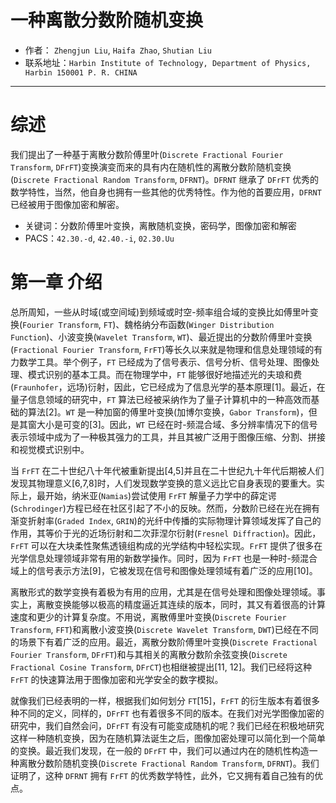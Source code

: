 # 一种离散分数阶随机变换
* 作者： `Zhengjun Liu`, `Haifa Zhao`, `Shutian Liu`
* 联系地址：`Harbin Institute of Technology, Department of Physics, Harbin 150001 P. R. CHINA`

---

# 综述
我们提出了一种基于离散分数阶傅里叶(`Discrete Fractional Fourier Transform`, `DFrFT`)变换演变而来的具有内在随机性的离散分数阶随机变换(`Discrete Fractional Random Transform`, `DFRNT`)。`DFRNT` 继承了 `DFrFT` 优秀的数学特性，当然，他自身也拥有一些其他的优秀特性。作为他的首要应用，`DFRNT` 已经被用于图像加密和解密。

* 关键词：分数阶傅里叶变换，离散随机变换，密码学，图像加密和解密
* PACS：`42.30.-d`, `42.40.-i`, `02.30.Uu`

# 第一章 介绍
总所周知，一些从时域(或空间域)到频域或时空-频率组合域的变换比如傅里叶变换(`Fourier Transform`, `FT`)、魏格纳分布函数(`Winger Distribution Function`)、小波变换(`Wavelet Transform`, `WT`)、最近提出的分数阶傅里叶变换(`Fractional Fourier Transform`, `FrFT`)等长久以来就是物理和信息处理领域的有力数学工具。举个例子，`FT` 已经成为了信号表示、信号分析、信号处理、图像处理、模式识别的基本工具。而在物理学中，`FT` 能够很好地描述光的夫琅和费(`Fraunhofer`，远场)衍射，因此，它已经成为了信息光学的基本原理[1]。最近，在量子信息领域的研究中，`FT` 算法已经被采纳作为了量子计算机中的一种高效而基础的算法[2]。`WT` 是一种加窗的傅里叶变换(加博尔变换，`Gabor Transform`)，但是其窗大小是可变的[3]。因此，`WT` 已经在时-频混合域、多分辨率情况下的信号表示领域中成为了一种极其强力的工具，并且其被广泛用于图像压缩、分割、拼接和视觉模式识别中。

当 `FrFT` 在二十世纪八十年代被重新提出[4,5]并且在二十世纪九十年代后期被人们发现其物理意义[6,7,8]时，人们发现数学变换的意义远比它自身表现的要重大。实际上，最开始，纳米亚(`Namias`)尝试使用 `FrFT` 解量子力学中的薛定谔(`Schrodinger`)方程已经在社区引起了不小的反映。然而，分数阶已经在光在拥有渐变折射率(`Graded Index`, `GRIN`)的光纤中传播的实际物理计算领域发挥了自己的作用，其等价于光的近场衍射和二次菲涅尔衍射(`Fresnel Diffraction`)。因此，`FrFT` 可以在大块柔性聚焦透镜组构成的光学结构中轻松实现。`FrFT` 提供了很多在光学信息处理领域非常有用的新数学操作。同时，因为 `FrFT` 也是一种时-频混合域上的信号表示方法[9]，它被发现在信号和图像处理领域有着广泛的应用[10]。

离散形式的数学变换有着极为有用的应用，尤其是在信号处理和图像处理领域。事实上，离散变换能够以极高的精度逼近其连续的版本，同时，其又有着很高的计算速度和更少的计算复杂度。不用说，离散傅里叶变换(`Discrete Fourier Transform`, `FFT`)和离散小波变换(`Discrete Wavelet Transform`, `DWT`)已经在不同的场景下有着广泛的应用。最近，离散分数阶傅里叶变换(`Discrete Fractional Fourier Transform`, `DFrFT`)和与其相关的离散分数阶余弦变换(`Discrete Fractional Cosine Transform`, `DFrCT`)也相继被提出[11, 12]。我们已经将这种 `FrFT` 的快速算法用于图像加密和光学安全的数字模拟。

就像我们已经表明的一样，根据我们如何划分 `FT`[15]，`FrFT` 的衍生版本有着很多种不同的定义，同样的，`DFrFT` 也有着很多不同的版本。在我们对光学图像加密的研究中，我们自然会问，`DFrFT` 有没有可能变成随机的呢？我们已经在积极地研究这样一种随机变换，因为在随机算法诞生之后，图像加密处理可以简化到一个简单的变换。最近我们发现，在一般的 `DFrFT` 中，我们可以通过内在的随机性构造一种离散分数阶随机变换(`Discrete Fractional Random Transform`, `DFRNT`)。我们证明了，这种 `DFRNT` 拥有 `FrFT` 的优秀数学特性，此外，它又拥有着自己独有的优点。
